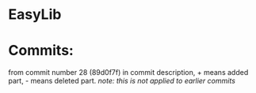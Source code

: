 # EasyLib

# Commits:
from commit number 28 (89d0f7f) in commit description, + means added part, - means deleted part.
*note: this is not applied to earlier commits*
